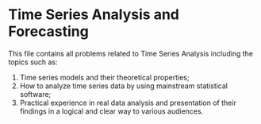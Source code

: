 # Time Series Analysis and Forecasting 

This file contains all problems related to Time Series Analysis including the topics such as: 

1. Time series models and their theoretical properties; 
2. How to analyze time series data by using mainstream statistical software; 
3. Practical experience in real data analysis and presentation of their findings in a logical and clear way to various audiences.

